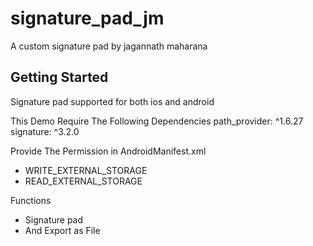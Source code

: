 # signature_pad_jm

A custom signature pad by jagannath maharana

## Getting Started

Signature pad supported for both ios and android

This Demo Require The Following Dependencies
path_provider: ^1.6.27
signature: ^3.2.0

Provide The Permission in AndroidManifest.xml
- WRITE_EXTERNAL_STORAGE
- READ_EXTERNAL_STORAGE

Functions
- Signature pad
- And Export as File
